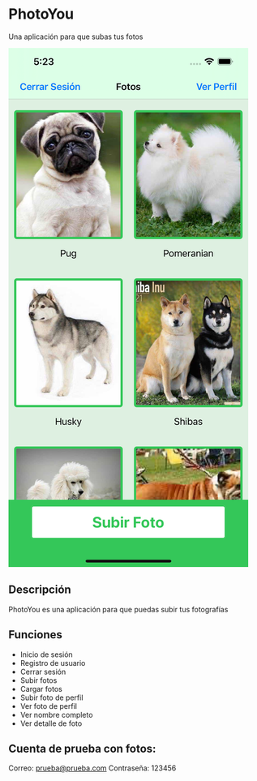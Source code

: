 # PhotoYou
Una aplicación para que subas tus fotos

![alt text](https://github.com/NachoYo/PhotoYou/blob/main/Screenshots/Simulator%20Screen%20Shot%20-%2012%20Pro%20Max%20iOS%2014.4%20-%202021-04-11%20at%2005.23.52.png)

## Descripción
PhotoYou es una aplicación para que puedas subir tus fotografías

## Funciones
- Inicio de sesión
- Registro de usuario
- Cerrar sesión
- Subir fotos
- Cargar fotos
- Subir foto de perfil
- Ver foto de perfil
- Ver nombre completo
- Ver detalle de foto

## Cuenta de prueba con fotos:
Correo: prueba@prueba.com
Contraseña: 123456
